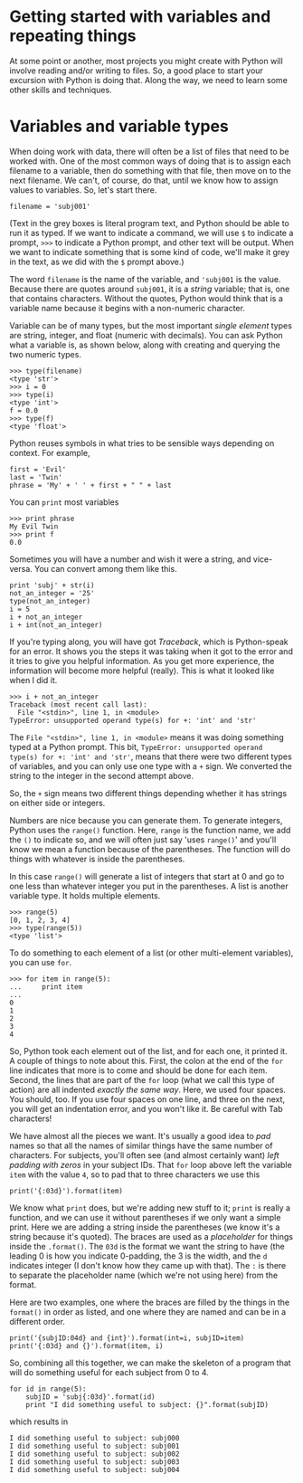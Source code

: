 # Getting started with variables and repeating things

At some point or another, most projects you might create with Python will
involve reading and/or writing to files.  So, a good place to start your
excursion with Python is doing that.  Along the way, we need to learn some
other skills and techniques.

# Variables and variable types

When doing work with data, there will often be a list of files that need
to be worked with.  One of the most common ways of doing that is to assign
each filename to a variable, then do something with that file, then move on
to the next filename.  We can't, of course, do that, until we know how to
assign values to variables.  So, let's start there.

```
filename = 'subj001'

```

(Text in the grey boxes is literal program text, and Python should be able to
run it as typed.  If we want to indicate a command, we will use `$` to indicate
a prompt, `>>>` to indicate a Python prompt, and other text will be output.
When we want to indicate something that is some kind of code, we'll make it
grey in the text, as we did with the `$` prompt above.)

The word `filename` is the name of the variable, and `'subj001` is the value.
Because there are quotes around `subj001`, it is a _string_ variable; that is,
one that contains characters.  Without the quotes, Python would think that is
a variable name because it begins with a non-numeric character.

Variable can be of many types, but the most important _single element_ types
are string, integer, and float (numeric with decimals).  You can ask Python
what a variable is, as shown below, along with creating and querying the two
numeric types.

```
>>> type(filename)
<type 'str'>
>>> i = 0
>>> type(i)
<type 'int'>
f = 0.0
>>> type(f)
<type 'float'>
```

Python reuses symbols in what tries to be sensible ways depending on context.
For example,

```
first = 'Evil'
last = 'Twin'
phrase = 'My' + ' ' + first + " " + last
```

You can `print` most variables

```
>>> print phrase
My Evil Twin
>>> print f
0.0
```

Sometimes you will have a number and wish it were a string, and vice-versa.
You can convert among them like this.

```
print 'subj' + str(i)
not_an_integer = '25'
type(not_an_integer)
i = 5
i + not_an_integer
i + int(not_an_integer)
```

If you're typing along, you will have got _Traceback_, which is Python-speak
for an error.  It shows you the steps it was taking when it got to the error
and it tries to give you helpful information.  As you get more experience, the
information will become more helpful (really).  This is what it looked like
when I did it.

```
>>> i + not_an_integer
Traceback (most recent call last):
  File "<stdin>", line 1, in <module>
TypeError: unsupported operand type(s) for +: 'int' and 'str'
```

The `File "<stdin>", line 1, in <module>` means it was doing something typed
at a Python prompt.  This bit, `TypeError: unsupported operand type(s) for +:
'int' and 'str'`, means that there were two different types of variables,
and you can only use one type with a `+` sign.  We converted the string to
the integer in the second attempt above.

So, the `+` sign means two different things depending whether it has strings
on either side or integers.

Numbers are nice because you can generate them.  To generate integers, Python
uses the `range()` function.  Here, `range` is the function name, we add the
`()` to indicate so, and we will often just say 'uses `range()`' and you'll
know we mean a function because of the parentheses.  The function will do
things with whatever is inside the parentheses.

In this case `range()` will generate a list of integers that start at 0 and
go to one less than whatever integer you put in the parentheses.  A list is
another variable type.  It holds multiple elements.

```
>>> range(5)
[0, 1, 2, 3, 4]
>>> type(range(5))
<type 'list'>
```

To do something to each element of a list (or other multi-element variables),
you can use `for`.

```
>>> for item in range(5):
...     print item
...
0
1
2
3
4
```

So, Python took each element out of the list, and for each one, it printed it.
A couple of things to note about this.  First, the colon at the end of the
`for` line indicates that more is to come and should be done for each item.
Second, the lines that are part of the `for` loop (what we call this type
of action) are all indented _exactly the same way_.  Here, we used four
spaces.  You should, too.  If you use four spaces on one line, and three on
the next, you will get an indentation error, and you won't like it.  Be
careful with Tab characters!

We have almost all the pieces we want.  It's usually a good idea to _pad_
names so that all the names of similar things have the same number of
characters.  For subjects, you'll often see (and almost certainly want)
_left padding with zeros_ in your subject IDs.  That `for` loop above left
the variable `item` with the value `4`, so to pad that to three characters
we use this

```
print('{:03d}').format(item)
```

We know what `print` does, but we're adding new stuff to it; `print` is really
a function, and we can use it without parentheses if we only want a simple
print.  Here we are adding a string inside the parentheses (we know it's a
string because it's quoted).  The braces are used as a _placeholder_ for
things inside the `.format()`.  The `03d` is the format we want the string to
have (the leading 0 is how you indicate 0-padding, the 3 is the width, and
the `d` indicates integer (I don't know how they came up with that).  The
`:` is there to separate the placeholder name (which we're not using here)
from the format.

Here are two examples, one where the braces are filled by the things in the
`format()` in order as listed, and one where they are named and can be in
a different order.

```
print('{subjID:04d} and {int}').format(int=i, subjID=item)
print('{:03d} and {}').format(item, i)
```

So, combining all this together, we can make the skeleton of a program that
will do something useful for each subject from 0 to 4.

```
for id in range(5):
    subjID = 'subj{:03d}'.format(id)
    print "I did something useful to subject: {}".format(subjID)
```

which results in

```
I did something useful to subject: subj000
I did something useful to subject: subj001
I did something useful to subject: subj002
I did something useful to subject: subj003
I did something useful to subject: subj004
```
